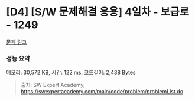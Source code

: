 # [D4] [S/W 문제해결 응용] 4일차 - 보급로 - 1249 

[문제 링크](https://swexpertacademy.com/main/code/problem/problemDetail.do?contestProbId=AV15QRX6APsCFAYD) 

### 성능 요약

메모리: 30,572 KB, 시간: 122 ms, 코드길이: 2,438 Bytes



> 출처: SW Expert Academy, https://swexpertacademy.com/main/code/problem/problemList.do